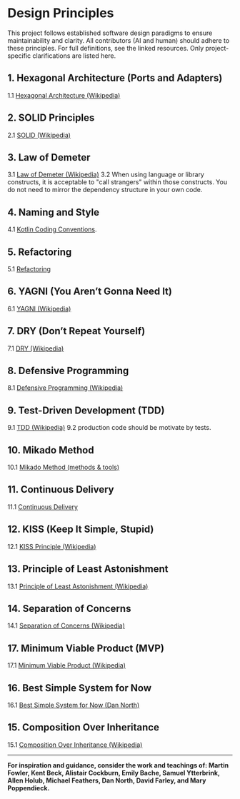 # Design Principles

This project follows established software design paradigms to ensure maintainability and clarity. All contributors (AI and human) should adhere to these principles. For full definitions, see the linked resources. Only project-specific clarifications are listed here.


## 1. Hexagonal Architecture (Ports and Adapters)
1.1 [Hexagonal Architecture (Wikipedia)](https://en.wikipedia.org/wiki/Hexagonal_architecture_(software))

## 2. SOLID Principles
2.1 [SOLID (Wikipedia)](https://en.wikipedia.org/wiki/SOLID)

## 3. Law of Demeter
3.1 [Law of Demeter (Wikipedia)](https://en.wikipedia.org/wiki/Law_of_Demeter)
3.2 When using language or library constructs, it is acceptable to "call strangers" within those constructs. You do not need to mirror the dependency structure in your own code.

## 4. Naming and Style
4.1 [Kotlin Coding Conventions](https://kotlinlang.org/docs/coding-conventions.html).


## 5. Refactoring
5.1 [Refactoring](https://refactoring.com/)

## 6. YAGNI (You Aren’t Gonna Need It)
6.1 [YAGNI (Wikipedia)](https://en.wikipedia.org/wiki/You_aren%27t_gonna_need_it)

## 7. DRY (Don’t Repeat Yourself)
7.1 [DRY (Wikipedia)](https://en.wikipedia.org/wiki/Don%27t_repeat_yourself)

## 8. Defensive Programming
8.1 [Defensive Programming (Wikipedia)](https://en.wikipedia.org/wiki/Defensive_programming)

## 9. Test-Driven Development (TDD)
9.1 [TDD (Wikipedia)](https://en.wikipedia.org/wiki/Test-driven_development)
9.2 production code should be motivate by tests.

## 10. Mikado Method
10.1 [Mikado Method (methods & tools)](https://www.methodsandtools.com/archive/mikado.php)

## 11. Continuous Delivery
11.1 [Continuous Delivery](https://continuousdelivery.com/)


## 12. KISS (Keep It Simple, Stupid)
12.1 [KISS Principle (Wikipedia)](https://en.wikipedia.org/wiki/KISS_principle)

## 13. Principle of Least Astonishment
13.1 [Principle of Least Astonishment (Wikipedia)](https://en.wikipedia.org/wiki/Principle_of_least_astonishment)

## 14. Separation of Concerns
14.1 [Separation of Concerns (Wikipedia)](https://en.wikipedia.org/wiki/Separation_of_concerns)



## 17. Minimum Viable Product (MVP)
17.1 [Minimum Viable Product (Wikipedia)](https://en.wikipedia.org/wiki/Minimum_viable_product)

## 16. Best Simple System for Now
16.1 [Best Simple System for Now (Dan North)](https://dannorth.net/best-simple-system-for-now/)

## 15. Composition Over Inheritance
15.1 [Composition Over Inheritance (Wikipedia)](https://en.wikipedia.org/wiki/Composition_over_inheritance)

---

**For inspiration and guidance, consider the work and teachings of: Martin Fowler, Kent Beck, Alistair Cockburn, Emily Bache, Samuel Ytterbrink, Allen Holub, Michael Feathers, Dan North, David Farley, and Mary Poppendieck.**

